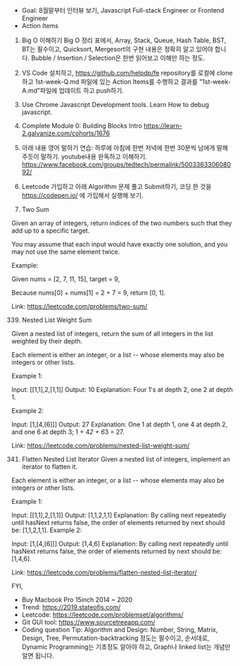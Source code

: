 - Goal: 8월말부터 인터뷰 보기, Javascript Full-stack Engineer or Frontend Engineer
- Action Items
1. Big O 이해하기
Big O 정리 표에서, Array, Stack, Queue, Hash Table, BST, BT는 필수이고, Quicksort, Mergesort의 구현 내용은 정확히 알고 있어야 합니다. Bubble / Insertion / Selection은 한번 읽어보고 이해만 하는 정도.
2. VS Code 설치하고, https://github.com/helpdp/fe repository를 로컬에 clone하고 1st-week-Q.md 파일에 있는 Action Items를 수행하고 결과를 "1st-week-A.md"파일에 업데이트 하고 push하기.
3. Use Chrome Javascript Development tools. Learn How to debug javascript.
4. Complete Module 0: Building Blocks Intro https://learn-2.galvanize.com/cohorts/1676
5. 아래 내용 영어 말하기 연습: 하루에 아침에 한번 저녁에 한번 30분씩 남에게 말해주듯이 말하기. youtube내용 완독하고 이해하기.
https://www.facebook.com/groups/tedtech/permalink/500336330608092/

6. Leetcode 가입하고 아래 Algorithm 문제 풀고 Submit하기, 코딩 한 것을 https://codepen.io/ 에 가입해서 실행해 보기.

1. Two Sum

Given an array of integers, 
return indices of the two numbers such that they add up to a specific target.

You may assume that each input would have exactly one solution, 
and you may not use the same element twice.

Example:

Given nums = [2, 7, 11, 15], target = 9,

Because nums[0] + nums[1] = 2 + 7 = 9,
return [0, 1].

Link: https://leetcode.com/problems/two-sum/

339. Nested List Weight Sum

Given a nested list of integers, 
return the sum of all integers in the list weighted by their depth.

Each element is either an integer, or a list 
-- whose elements may also be integers or other lists.

Example 1:

Input: [[1,1],2,[1,1]]
Output: 10 
Explanation: Four 1's at depth 2, one 2 at depth 1.

Example 2:

Input: [1,[4,[6]]]
Output: 27 
Explanation: One 1 at depth 1, one 4 at depth 2, and one 6 at depth 3; 1 + 4*2 + 6*3 = 27.

Link: https://leetcode.com/problems/nested-list-weight-sum/

341. Flatten Nested List Iterator
Given a nested list of integers, implement an iterator to flatten it.

Each element is either an integer, or a list 
-- whose elements may also be integers or other lists.

Example 1:

Input: [[1,1],2,[1,1]]
Output: [1,1,2,1,1]
Explanation: By calling next repeatedly until hasNext returns false, 
             the order of elements returned by next should be: [1,1,2,1,1].
Example 2:

Input: [1,[4,[6]]]
Output: [1,4,6]
Explanation: By calling next repeatedly until hasNext returns false, 
             the order of elements returned by next should be: [1,4,6].

Link: https://leetcode.com/problems/flatten-nested-list-iterator/

FYI, 
- Buy Macbook Pro 15inch 2014 ~ 2020
- Trend: https://2019.stateofjs.com/
- Leetcode: https://leetcode.com/problemset/algorithms/
- Git GUI tool: https://www.sourcetreeapp.com/
- Coding question Tip: Algorithm and Design: Number, String, Matrix, Design, Tree, Permutation-backtracking 정도는 필수이고, 순서데로, Dynamic Programming는 기초정도 알아야 하고, Graph나 linked list는 개념만 알면 됩니다.
